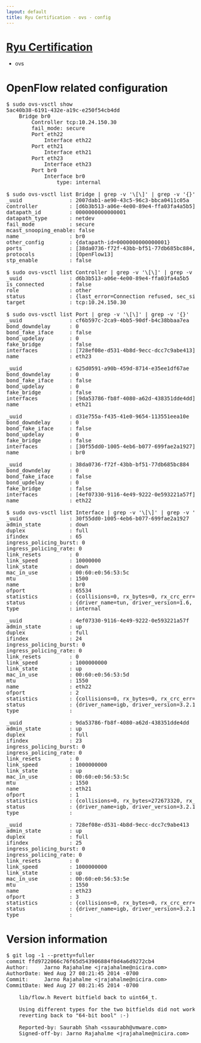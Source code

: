 ```yaml
---
layout: default
title: Ryu Certification - ovs - config
---
```

# [Ryu Certification](http://osrg.github.io/ryu/certification.html)
* ovs 

# OpenFlow related configuration
<pre>
$ sudo ovs-vsctl show
5ac40b38-6191-432e-a19c-e250f54cb4dd
    Bridge br0
        Controller tcp:10.24.150.30
        fail_mode: secure
        Port eth22
            Interface eth22
        Port eth21
            Interface eth21
        Port eth23
            Interface eth23
        Port br0
            Interface br0
                type: internal

$ sudo ovs-vsctl list Bridge | grep -v '\[\]' | grep -v '{}'
_uuid               : 2007dab1-ae90-43c5-96c3-bbca0411c05a
controller          : [d6b3b513-a06e-4e00-89e4-ffa03fa4a5b5]
datapath_id         : 0000000000000001
datapath_type       : netdev
fail_mode           : secure
mcast_snooping_enable: false
name                : br0
other_config        : {datapath-id=0000000000000001}
ports               : [38da0736-f72f-43bb-bf51-77db685bc884, 625d0591-a90b-459d-8714-e35ee1df67ae, cf6b597c-2ca9-4bb5-90df-b4c38bbaa7ea, d31e755a-f435-41e0-9654-113551eea10e]
protocols           : [OpenFlow13]
stp_enable          : false

$ sudo ovs-vsctl list Controller | grep -v '\[\]' | grep -v '{}'
_uuid               : d6b3b513-a06e-4e00-89e4-ffa03fa4a5b5
is_connected        : false
role                : other
status              : {last_error=Connection refused, sec_since_connect=672, sec_since_disconnect=0, state=BACKOFF}
target              : tcp:10.24.150.30

$ sudo ovs-vsctl list Port | grep -v '\[\]' | grep -v '{}'
_uuid               : cf6b597c-2ca9-4bb5-90df-b4c38bbaa7ea
bond_downdelay      : 0
bond_fake_iface     : false
bond_updelay        : 0
fake_bridge         : false
interfaces          : [728ef08e-d531-4b8d-9ecc-dcc7c9abe413]
name                : eth23

_uuid               : 625d0591-a90b-459d-8714-e35ee1df67ae
bond_downdelay      : 0
bond_fake_iface     : false
bond_updelay        : 0
fake_bridge         : false
interfaces          : [9da53786-fb8f-4080-a62d-438351dde4dd]
name                : eth21

_uuid               : d31e755a-f435-41e0-9654-113551eea10e
bond_downdelay      : 0
bond_fake_iface     : false
bond_updelay        : 0
fake_bridge         : false
interfaces          : [30f55dd0-1005-4eb6-b077-699fae2a1927]
name                : br0

_uuid               : 38da0736-f72f-43bb-bf51-77db685bc884
bond_downdelay      : 0
bond_fake_iface     : false
bond_updelay        : 0
fake_bridge         : false
interfaces          : [4ef07330-9116-4e49-9222-0e593221a57f]
name                : eth22

$ sudo ovs-vsctl list Interface | grep -v '\[\]' | grep -v '{}'
_uuid               : 30f55dd0-1005-4eb6-b077-699fae2a1927
admin_state         : down
duplex              : full
ifindex             : 65
ingress_policing_burst: 0
ingress_policing_rate: 0
link_resets         : 0
link_speed          : 10000000
link_state          : down
mac_in_use          : 00:60:e0:56:53:5c
mtu                 : 1500
name                : br0
ofport              : 65534
statistics          : {collisions=0, rx_bytes=0, rx_crc_err=0, rx_dropped=0, rx_errors=0, rx_frame_err=0, rx_over_err=0, rx_packets=0, tx_bytes=0, tx_dropped=0, tx_errors=0, tx_packets=0}
status              : {driver_name=tun, driver_version=1.6, firmware_version=N/A}
type                : internal

_uuid               : 4ef07330-9116-4e49-9222-0e593221a57f
admin_state         : up
duplex              : full
ifindex             : 24
ingress_policing_burst: 0
ingress_policing_rate: 0
link_resets         : 0
link_speed          : 1000000000
link_state          : up
mac_in_use          : 00:60:e0:56:53:5d
mtu                 : 1550
name                : eth22
ofport              : 2
statistics          : {collisions=0, rx_bytes=0, rx_crc_err=0, rx_dropped=0, rx_errors=0, rx_frame_err=0, rx_over_err=0, rx_packets=0, tx_bytes=2196527196, tx_dropped=0, tx_errors=0, tx_packets=12924145}
status              : {driver_name=igb, driver_version=3.2.10-k, firmware_version=2.10-9}
type                : 

_uuid               : 9da53786-fb8f-4080-a62d-438351dde4dd
admin_state         : up
duplex              : full
ifindex             : 23
ingress_policing_burst: 0
ingress_policing_rate: 0
link_resets         : 0
link_speed          : 1000000000
link_state          : up
mac_in_use          : 00:60:e0:56:53:5c
mtu                 : 1550
name                : eth21
ofport              : 1
statistics          : {collisions=0, rx_bytes=272673320, rx_crc_err=0, rx_dropped=0, rx_errors=0, rx_frame_err=0, rx_over_err=0, rx_packets=17376096, tx_bytes=0, tx_dropped=0, tx_errors=0, tx_packets=0}
status              : {driver_name=igb, driver_version=3.2.10-k, firmware_version=2.10-9}
type                : 

_uuid               : 728ef08e-d531-4b8d-9ecc-dcc7c9abe413
admin_state         : up
duplex              : full
ifindex             : 25
ingress_policing_burst: 0
ingress_policing_rate: 0
link_resets         : 0
link_speed          : 1000000000
link_state          : up
mac_in_use          : 00:60:e0:56:53:5e
mtu                 : 1550
name                : eth23
ofport              : 3
statistics          : {collisions=0, rx_bytes=0, rx_crc_err=0, rx_dropped=0, rx_errors=0, rx_frame_err=0, rx_over_err=0, rx_packets=0, tx_bytes=2039310000, tx_dropped=0, tx_errors=0, tx_packets=1359540}
status              : {driver_name=igb, driver_version=3.2.10-k, firmware_version=2.10-9}
type                : 
</pre>

# Version information
<pre>
$ git log -1 --pretty=fuller
commit ffd9722066c76f65d543906884f0d4a6d9272cb4
Author:     Jarno Rajahalme &lt;jrajahalme@nicira.com&gt;
AuthorDate: Wed Aug 27 08:21:45 2014 -0700
Commit:     Jarno Rajahalme &lt;jrajahalme@nicira.com&gt;
CommitDate: Wed Aug 27 08:21:45 2014 -0700

    lib/flow.h Revert bitfield back to uint64_t.
    
    Using different types for the two bitfields did not work on MSVC, so
    reverting back to &quot;64-bit bool&quot; :-&#41;
    
    Reported-by: Saurabh Shah &lt;ssaurabh@vmware.com&gt;
    Signed-off-by: Jarno Rajahalme &lt;jrajahalme@nicira.com&gt;
</pre>
